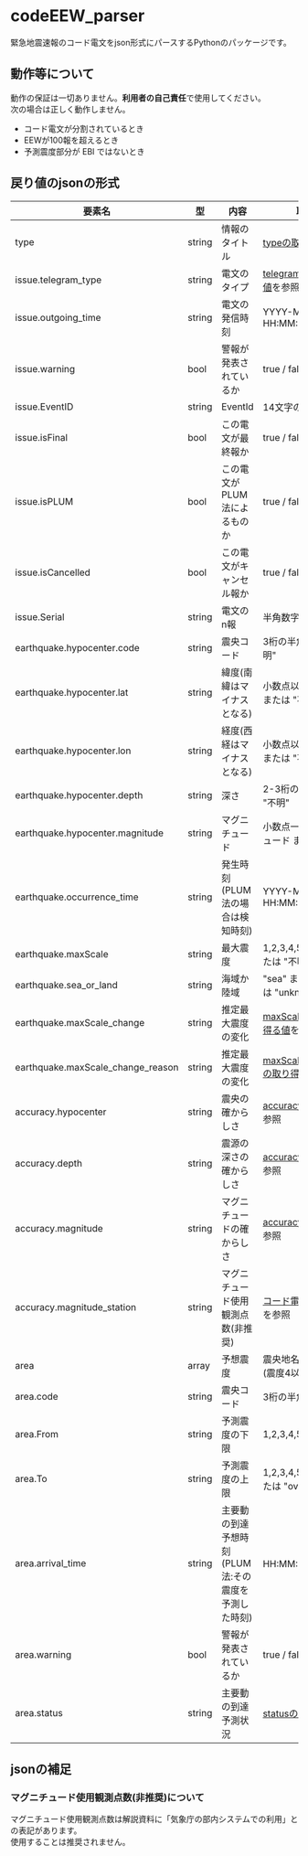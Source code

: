 # codeEEW_parser
緊急地震速報のコード電文をjson形式にパースするPythonのパッケージです。

## 動作等について
動作の保証は一切ありません。**利用者の自己責任**で使用してください。    
次の場合は正しく動作しません。
- コード電文が分割されているとき
- EEWが100報を超えるとき
- 予測震度部分が EBI ではないとき

## 戻り値のjsonの形式
| 要素名 | 型 | 内容 | 取り得る値 |
|--------|------|------|-------------|
| type | string | 情報のタイトル | [typeの取り得る値](./取り得る値.md#typeの取り得る値)を参照 |
| issue.telegram_type | string | 電文のタイプ | [telegram_typeの取り得る値](./取り得る値.md#telegram_typeの取り得る値)を参照 |
| issue.outgoing_time | string | 電文の発信時刻 | YYYY-MM-DD HH:MM:SS |
| issue.warning | bool | 警報が発表されているか | true / false |
| issue.EventID | string | EventId | 14文字の半角数字 |
| issue.isFinal | bool | この電文が最終報か | true / false |
| issue.isPLUM | bool | この電文がPLUM法によるものか | true / false |
| issue.isCancelled | bool | この電文がキャンセル報か | true / false |
| issue.Serial | string | 電文のn報 | 半角数字 |
| earthquake.hypocenter.code | string | 震央コード | 3桁の半角数字 または "不明" |
| earthquake.hypocenter.lat | string | 緯度(南緯はマイナスとなる) | 小数点以下一桁までの緯度 または "不明" |
| earthquake.hypocenter.lon | string | 経度(西経はマイナスとなる) | 小数点以下一桁までの経度 または "不明" |
| earthquake.hypocenter.depth | string | 深さ | 2-3桁の半角数字 または "不明" |
| earthquake.hypocenter.magnitude | string | マグニチュード | 小数点一桁までのマグニチュード または "不明" |
| earthquake.occurrence_time | string | 発生時刻(PLUM法の場合は検知時刻) | YYYY-MM-DD HH:MM:SS |
| earthquake.maxScale | string | 最大震度 | 1,2,3,4,5-,5+,6-,6+,7 または "不明" |
| earthquake.sea_or_land | string | 海域か陸域 | "sea" または "land" または "unknown" |
| earthquake.maxScale_change | string | 推定最大震度の変化 | [maxScale_changeの取り得る値](./取り得る値.md#maxScale_changeの取り得る値)を参照 |
| earthquake.maxScale_change_reason | string | 推定最大震度の変化 | [maxScale_change_reasonの取り得る値](./取り得る値.md#maxScale_change_reasonの取り得る値)を参照 |
| accuracy.hypocenter | string | 震央の確からしさ | [accuracyの取り得る値1](./取り得る値.md#accuracyの取り得る値1)を参照 |
| accuracy.depth | string | 震源の深さの確からしさ | [accuracyの取り得る値1](./取り得る値.md#accuracyの取り得る値1)を参照 |
| accuracy.magnitude | string | マグニチュードの確からしさ | [accuracyの取り得る値2](./取り得る値.md#accuracyの取り得る値2)を参照 |
| accuracy.magnitude_station | string | マグニチュード使用観測点数(非推奨) | [コード電文解説資料](https://www.data.jma.go.jp/suishin/shiyou/pdf/no40202)のP15を参照 |
| area | array | 予想震度 | 震央地名ごとの予測震度(震度4以上) |
| area.code | string | 震央コード | 3桁の半角数字 |
| area.From | string | 予測震度の下限 | 1,2,3,4,5-,5+,6-,6+,7 |
| area.To | string | 予測震度の上限 | 1,2,3,4,5-,5+,6-,6+,7 または "over" |
| area.arrival_time | string | 主要動の到達予想時刻<br>(PLUM法:その震度を予測した時刻) | HH:MM:SS または "//////" |
| area.warning | bool | 警報が発表されているか | true / false |
| area.status | string | 主要動の到達予測状況 | [statusの取り得る値](./取り得る値.md#statusの取り得る値)を参照 |

## jsonの補足
### マグニチュード使用観測点数(非推奨)について
マグニチュード使用観測点数は解説資料に「気象庁の部内システムでの利用」との表記があります。  
使用することは推奨されません。

